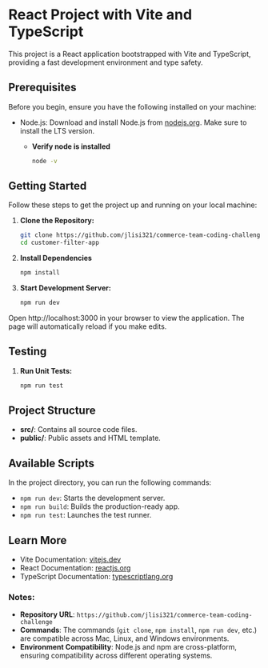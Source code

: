 # React Project with Vite and TypeScript

This project is a React application bootstrapped with Vite and TypeScript, providing a fast development environment and type safety.

## Prerequisites

Before you begin, ensure you have the following installed on your machine:

- Node.js: Download and install Node.js from [nodejs.org](https://nodejs.org/). Make sure to install the LTS version.
    - **Verify node is installed**

       ```bash
       node -v

## Getting Started

Follow these steps to get the project up and running on your local machine:

1. **Clone the Repository:**

   ```bash
   git clone https://github.com/jlisi321/commerce-team-coding-challenge
   cd customer-filter-app

2. **Install Dependencies**

   ```bash
   npm install

3. **Start Development Server:**

   ```bash
   npm run dev

Open http://localhost:3000 in your browser to view the application. The page will automatically reload if you make edits.

## Testing

1. **Run Unit Tests:**

   ```bash
   npm run test

## Project Structure

- **src/**: Contains all source code files.
- **public/**: Public assets and HTML template.

## Available Scripts

In the project directory, you can run the following commands:

- `npm run dev`: Starts the development server.
- `npm run build`: Builds the production-ready app.
- `npm run test`: Launches the test runner.

## Learn More

- Vite Documentation: [vitejs.dev](https://vitejs.dev/)
- React Documentation: [reactjs.org](https://reactjs.org/)
- TypeScript Documentation: [typescriptlang.org](https://www.typescriptlang.org/)

### Notes:

- **Repository URL**: `https://github.com/jlisi321/commerce-team-coding-challenge`
- **Commands**: The commands (`git clone`, `npm install`, `npm run dev`, etc.) are compatible across Mac, Linux, and Windows environments.
- **Environment Compatibility**: Node.js and npm are cross-platform, ensuring compatibility across different operating systems.